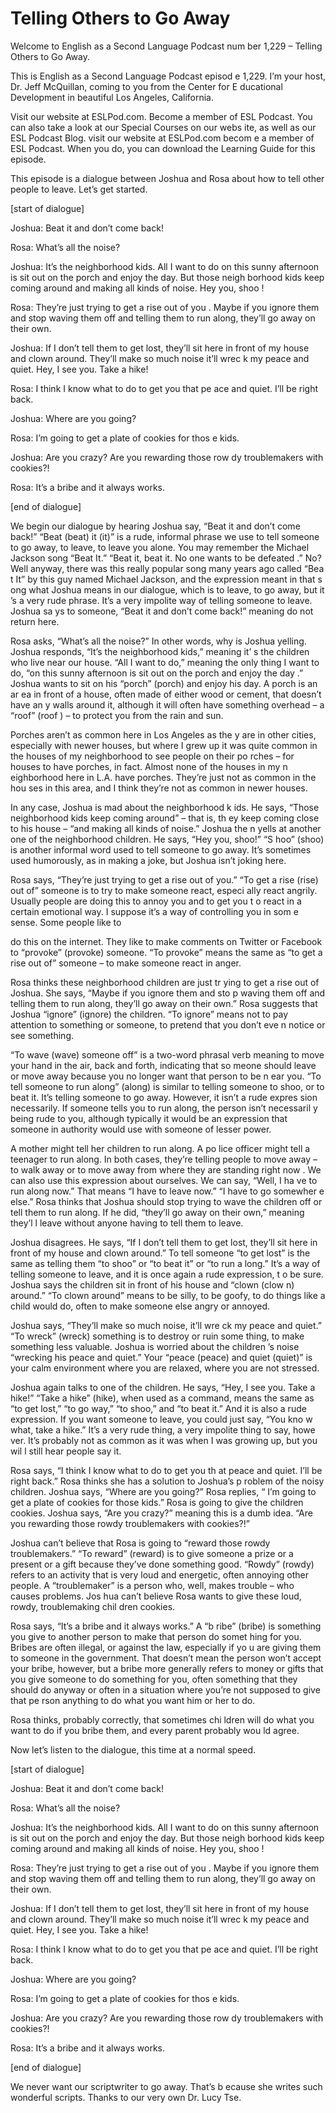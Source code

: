 # Telling Others to Go Away

Welcome to English as a Second Language Podcast num ber 1,229 – Telling Others to Go Away.

This is English as a Second Language Podcast episod e 1,229. I’m your host, Dr. Jeff McQuillan, coming to you from the Center for E ducational Development in beautiful Los Angeles, California.

Visit our website at ESLPod.com. Become a member of  ESL Podcast. You can also take a look at our Special Courses on our webs ite, as well as our ESL Podcast Blog. visit our website at ESLPod.com becom e a member of ESL Podcast. When you do, you can download the Learning  Guide for this episode.

This episode is a dialogue between Joshua and Rosa about how to tell other people to leave. Let’s get started.

[start of dialogue]

Joshua:  Beat it and don’t come back!

Rosa:  What’s all the noise?

Joshua:  It’s the neighborhood kids. All I want to do on this sunny afternoon is sit out on the porch and enjoy the day. But those neigh borhood kids keep coming around and making all kinds of noise. Hey you, shoo !

Rosa:  They’re just trying to get a rise out of you . Maybe if you ignore them and stop waving them off and telling them to run along,  they’ll go away on their own.

Joshua:  If I don’t tell them to get lost, they’ll sit here in front of my house and clown around. They’ll make so much noise it’ll wrec k my peace and quiet. Hey, I see you. Take a hike!

Rosa:  I think I know what to do to get you that pe ace and quiet. I’ll be right back.

Joshua:  Where are you going?

Rosa:  I’m going to get a plate of cookies for thos e kids.

Joshua:  Are you crazy? Are you rewarding those row dy troublemakers with cookies?!

 Rosa:  It’s a bribe and it always works.

[end of dialogue]

We begin our dialogue by hearing Joshua say, “Beat it and don’t come back!” “Beat (beat) it (it)” is a rude, informal phrase we  use to tell someone to go away, to leave, to leave you alone. You may remember the Michael Jackson song “Beat It.” “Beat it, beat it. No one wants to be defeated .” No? Well anyway, there was this really popular song many years ago called “Bea t It” by this guy named Michael Jackson, and the expression meant in that s ong what Joshua means in our dialogue, which is to leave, to go away, but it ’s a very rude phrase. It’s a very impolite way of telling someone to leave. Joshua sa ys to someone, “Beat it and don’t come back!” meaning do not return here.

Rosa asks, “What’s all the noise?” In other words, why is Joshua yelling. Joshua responds, “It’s the neighborhood kids,” meaning it’ s the children who live near our house. “All I want to do,” meaning the only thing I  want to do, “on this sunny afternoon is sit out on the porch and enjoy the day .” Joshua wants to sit on his “porch” (porch) and enjoy his day. A porch is an ar ea in front of a house, often made of either wood or cement, that doesn’t have an y walls around it, although it will often have something overhead – a “roof” (roof ) – to protect you from the rain and sun.

Porches aren’t as common here in Los Angeles as the y are in other cities, especially with newer houses, but where I grew up it was quite common in the houses of my neighborhood to see people on their po rches – for houses to have porches, in fact. Almost none of the houses in my n eighborhood here in L.A. have porches. They’re just not as common in the hou ses in this area, and I think they’re not as common in newer houses.

In any case, Joshua is mad about the neighborhood k ids. He says, “Those neighborhood kids keep coming around” – that is, th ey keep coming close to his house – “and making all kinds of noise.” Joshua the n yells at another one of the neighborhood children. He says, “Hey you, shoo!” “S hoo” (shoo) is another informal word used to tell someone to go away. It’s  sometimes used humorously, as in making a joke, but Joshua isn’t joking here.

Rosa says, “They’re just trying to get a rise out of you.” “To get a rise (rise) out of” someone is to try to make someone react, especi ally react angrily. Usually people are doing this to annoy you and to get you t o react in a certain emotional way. I suppose it’s a way of controlling you in som e sense. Some people like to

do this on the internet. They like to make comments  on Twitter or Facebook to “provoke” (provoke) someone. “To provoke” means the  same as “to get a rise out of” someone – to make someone react in anger.

Rosa thinks these neighborhood children are just tr ying to get a rise out of Joshua. She says, “Maybe if you ignore them and sto p waving them off and telling them to run along, they’ll go away on their  own.” Rosa suggests that Joshua “ignore” (ignore) the children. “To ignore” means not to pay attention to something or someone, to pretend that you don’t eve n notice or see something.

“To wave (wave) someone off” is a two-word phrasal verb meaning to move your hand in the air, back and forth, indicating that so meone should leave or move away because you no longer want that person to be n ear you. “To tell someone to run along” (along) is similar to telling someone  to shoo, or to beat it. It’s telling someone to go away. However, it isn’t a rude expres sion necessarily. If someone tells you to run along, the person isn’t necessaril y being rude to you, although typically it would be an expression that someone in  authority would use with someone of lesser power.

A mother might tell her children to run along. A po lice officer might tell a teenager to run along. In both cases, they’re telling people  to move away – to walk away or to move away from where they are standing right now . We can also use this expression about ourselves. We can say, “Well, I ha ve to run along now.” That means “I have to leave now.” “I have to go somewher e else.” Rosa thinks that Joshua should stop trying to wave the children off or tell them to run along. If he did, “they’ll go away on their own,” meaning they’l l leave without anyone having to tell them to leave.

Joshua disagrees. He says, “If I don’t tell them to  get lost, they’ll sit here in front of my house and clown around.” To tell someone “to get lost” is the same as telling them “to shoo” or “to beat it” or “to run a long.” It’s a way of telling someone to leave, and it is once again a rude expression, t o be sure. Joshua says the children sit in front of his house and “clown (clow n) around.” “To clown around” means to be silly, to be goofy, to do things like a  child would do, often to make someone else angry or annoyed.

Joshua says, “They’ll make so much noise, it’ll wre ck my peace and quiet.” “To wreck” (wreck) something is to destroy or ruin some thing, to make something less valuable. Joshua is worried about the children ’s noise “wrecking his peace and quiet.” Your “peace (peace) and quiet (quiet)” is your calm environment where you are relaxed, where you are not stressed.

Joshua again talks to one of the children. He says,  “Hey, I see you. Take a hike!” “Take a hike” (hike), when used as a command, means  the same as “to get lost,” “to go way,” “to shoo,” and “to beat it.” And it is  also a rude expression. If you want someone to leave, you could just say, “You kno w what, take a hike.” It’s a very rude thing, a very impolite thing to say, howe ver. It’s probably not as common as it was when I was growing up, but you wil l still hear people say it.

Rosa says, “I think I know what to do to get you th at peace and quiet. I’ll be right back.” Rosa thinks she has a solution to Joshua’s p roblem of the noisy children. Joshua says, “Where are you going?” Rosa replies, “ I’m going to get a plate of cookies for those kids.” Rosa is going to give the children cookies. Joshua says, “Are you crazy?” meaning this is a dumb idea. “Are you rewarding those rowdy troublemakers with cookies?!”

Joshua can’t believe that Rosa is going to “reward those rowdy troublemakers.” “To reward” (reward) is to give someone a prize or a present or a gift because they’ve done something good. “Rowdy” (rowdy) refers  to an activity that is very loud and energetic, often annoying other people. A “troublemaker” is a person who, well, makes trouble – who causes problems. Jos hua can’t believe Rosa wants to give these loud, rowdy, troublemaking chil dren cookies.

Rosa says, “It’s a bribe and it always works.” A “b ribe” (bribe) is something you give to another person to make that person do somet hing for you. Bribes are often illegal, or against the law, especially if yo u are giving them to someone in the government. That doesn’t mean the person won’t accept your bribe, however, but a bribe more generally refers to money or gifts  that you give someone to do something for you, often something that they should  do anyway or often in a situation where you’re not supposed to give that pe rson anything to do what you want him or her to do.

Rosa thinks, probably correctly, that sometimes chi ldren will do what you want to do if you bribe them, and every parent probably wou ld agree.

Now let’s listen to the dialogue, this time at a normal speed.

[start of dialogue]

Joshua:  Beat it and don’t come back!

Rosa:  What’s all the noise?

Joshua:  It’s the neighborhood kids. All I want to do on this sunny afternoon is sit out on the porch and enjoy the day. But those neigh borhood kids keep coming around and making all kinds of noise. Hey you, shoo !

Rosa:  They’re just trying to get a rise out of you . Maybe if you ignore them and stop waving them off and telling them to run along,  they’ll go away on their own.

Joshua:  If I don’t tell them to get lost, they’ll sit here in front of my house and clown around. They’ll make so much noise it’ll wrec k my peace and quiet. Hey, I see you. Take a hike!

Rosa:  I think I know what to do to get you that pe ace and quiet. I’ll be right back.

Joshua:  Where are you going?

Rosa:  I’m going to get a plate of cookies for thos e kids.

Joshua:  Are you crazy? Are you rewarding those row dy troublemakers with cookies?!

Rosa:  It’s a bribe and it always works.

[end of dialogue]

We never want our scriptwriter to go away. That’s b ecause she writes such wonderful scripts. Thanks to our very own Dr. Lucy Tse.



